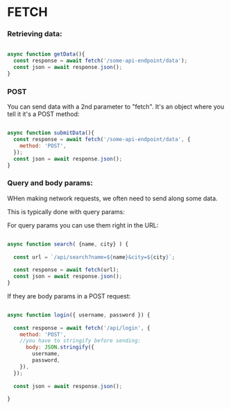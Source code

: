 # FETCH

### Retrieving data:

```js

async function getData(){
  const response = await fetch('/some-api-endpoint/data');
  const json = await response.json();
}

```

### POST

You can send data with a 2nd parameter to "fetch".
It's an object where you tell it it's a POST method:

```jsx

async function submitData(){
  const response = await fetch('/some-api-endpoint/data', {
    method: 'POST',
  });
  const json = await response.json();
}
```

### Query and body params:

WHen making network requests, we often need to send along some data.

This is typically done with query params:

For query params you can use them right in the URL:

```js

async function search( {name, city} ) {
  
  const url = `/api/search?name=${name}&city=${city}`;
  
  const response = await fetch(url);
  const json = await response.json();
}

```

If they are body params in a POST request:

```jsx

async function login({ username, password }) {
  
  const response = await fetch('/api/login', {
    method: 'POST',
    //you have to stringify before sending:
      body: JSON.stringify({
        username, 
        password,
    }),
  });
  
  const json = await response.json();
  
}

```